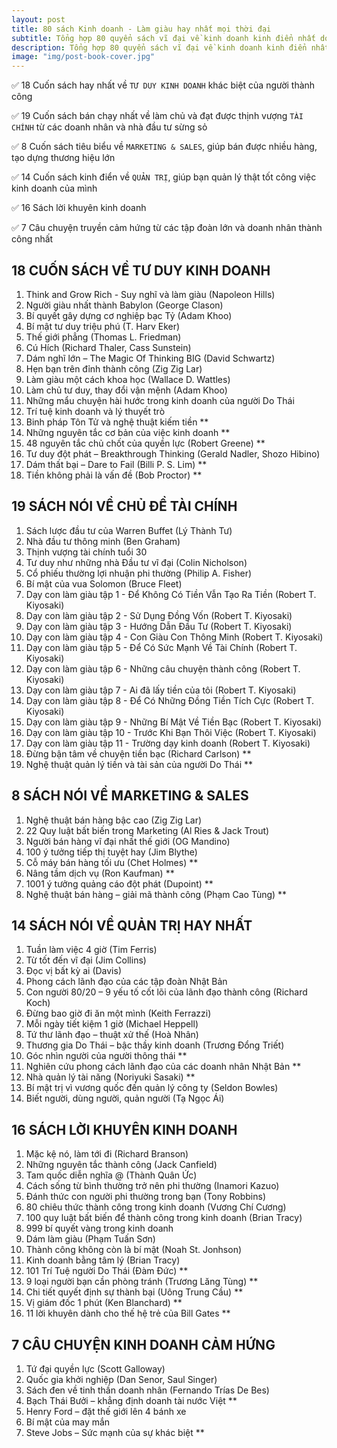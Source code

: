 ```yaml
---
layout: post
title: 80 sách Kinh doanh - Làm giàu hay nhất mọi thời đại
subtitle: Tổng hợp 80 quyển sách vĩ đại về kinh doanh kinh điển nhất do tạp chí New York Times bình chọn, giúp đạt được giấc mơ làm giàu 
description: Tổng hợp 80 quyển sách vĩ đại về kinh doanh kinh điển nhất do tạp chí New York Times bình chọn, giúp đạt được giấc mơ làm giàu 
image: "img/post-book-cover.jpg"
---
```


✅ 18 Cuốn sách hay nhất về `TƯ DUY KINH DOANH` khác biệt của người thành công

✅ 19 Cuốn sách bán chạy nhất về làm chủ và đạt được thịnh vượng `TÀI CHÍNH` từ các doanh nhân và nhà đầu tư sừng sỏ

✅ 8 Cuốn sách tiêu biểu về `MARKETING & SALES`, giúp bán được nhiều hàng, tạo dựng thương hiệu lớn

✅ 14 Cuốn sách kinh điển về `QUẢN TRỊ`, giúp bạn quản lý thật tốt công việc kinh doanh của mình

✅ 16 Sách lời khuyên kinh doanh

✅ 7 Câu chuyện truyền cảm hứng từ các tập đoàn lớn và doanh nhân thành công nhất



## 18 CUỐN SÁCH VỀ TƯ DUY KINH DOANH
1.	Think and Grow Rich - Suy nghĩ và làm giàu (Napoleon Hills)
2.	Người giàu nhất thành Babylon (George Clason)
3.	Bí quyết gây dựng cơ nghiệp bạc Tỷ (Adam Khoo)
4.	Bí mật tư duy triệu phú (T. Harv Eker)
5.	Thế giới phẳng (Thomas L. Friedman)
6.	Cú Hích (Richard Thaler, Cass Sunstein)
7.	Dám nghĩ lớn – The Magic Of Thinking BIG (David Schwartz)
8.	Hẹn bạn trên đỉnh thành công (Zig Zig Lar)
9.	Làm giàu một cách khoa học (Wallace D. Wattles)
10.	Làm chủ tư duy, thay đổi vận mệnh (Adam Khoo)
11.	Những mẩu chuyện hài hước trong kinh doanh của người Do Thái
12.	Trí tuệ kinh doanh và lý thuyết trò
13.	Binh pháp Tôn Tử và nghệ thuật kiếm tiền **
14.	Những nguyên tắc cơ bản của việc kinh doanh **
15.	48 nguyên tắc chủ chốt của quyền lực (Robert Greene) **
16.	Tư duy đột phát – Breakthrough Thinking (Gerald Nadler, Shozo Hibino)
17.	Dám thất bại – Dare to Fail (Billi P. S. Lim) **
18.	Tiền không phải là vấn đề (Bob Proctor) **

## 19 SÁCH NÓI VỀ CHỦ ĐỀ TÀI CHÍNH
1.	Sách lược đầu tư của Warren Buffet (Lý Thành Tư)
2.	Nhà đầu tư thông minh (Ben Graham)
3.	Thịnh vượng tài chính tuổi 30
4.	Tư duy như những nhà Đầu tư vĩ đại (Colin Nicholson)
5.	Cổ phiếu thường lợi nhuận phi thường (Philip A. Fisher)
6.	Bí mật của vua Solomon (Bruce Fleet)
7.	Dạy con làm giàu tập 1 - Để Không Có Tiền Vẫn Tạo Ra Tiền (Robert T. Kiyosaki)
8.	Dạy con làm giàu tập 2 - Sử Dụng Đồng Vốn (Robert T. Kiyosaki)
9.	Dạy con làm giàu tập 3 - Hướng Dẫn Đầu Tư (Robert T. Kiyosaki)
10.	Dạy con làm giàu tập 4 - Con Giàu Con Thông Minh (Robert T. Kiyosaki)
11.	Dạy con làm giàu tập 5 - Để Có Sức Mạnh Về Tài Chính‎ (Robert T. Kiyosaki)
12.	Dạy con làm giàu tập 6 - Những câu chuyện thành công (Robert T. Kiyosaki)
13.	Dạy con làm giàu tập 7 - Ai đã lấy tiền của tôi (Robert T. Kiyosaki)
14.	Dạy con làm giàu tập 8 - Để Có Những Đồng Tiền Tích Cực (Robert T. Kiyosaki)
15.	Dạy con làm giàu tập 9 - Những Bí Mật Về Tiền Bạc (Robert T. Kiyosaki)
16.	Dạy con làm giàu tập 10 - Trước Khi Bạn Thôi Việc (Robert T. Kiyosaki)
17.	Dạy con làm giàu tập 11 - Trường dạy kinh doanh (Robert T. Kiyosaki)
18.	Đừng bận tâm về chuyện tiền bạc (Richard Carlson) **
19.	Nghệ thuật quản lý tiền và tài sản của người Do Thái **

## 8 SÁCH NÓI VỀ MARKETING & SALES
1.	Nghệ thuật bán hàng bậc cao (Zig Zig Lar)
2.	22 Quy luật bất biến trong Marketing (Al Ries & Jack Trout)
3.	Người bán hàng vĩ đại nhất thế giới (OG Mandino)
4.	100 ý tưởng tiếp thị tuyệt hay (Jim Blythe)
5.	Cỗ máy bán hàng tối ưu (Chet Holmes) **
6.	Nâng tầm dịch vụ (Ron Kaufman) **
7.	1001 ý tưởng quảng cáo đột phát (Dupoint) **
8.	Nghệ thuật bán hàng – giải mã thành công (Phạm Cao Tùng) **

## 14 SÁCH NÓI VỀ QUẢN TRỊ HAY NHẤT
1.	Tuần làm việc 4 giờ (Tim Ferris)
2.	Từ tốt đến vĩ đại (Jim Collins)
3.	Đọc vị bất kỳ ai (Davis)
4.	Phong cách lãnh đạo của các tập đoàn Nhật Bản
5.	Con người 80/20 – 9 yếu tố cốt lõi của lãnh đạo thành công (Richard Koch)
6.	Đừng bao giờ đi ăn một mình (Keith Ferrazzi)
7.	Mỗi ngày tiết kiệm 1 giờ (Michael Heppell)
8.	Tứ thư lãnh đạo – thuật xử thế (Hoà Nhân)
9.	Thương gia Do Thái – bậc thầy kinh doanh (Trương Đổng Triết)
10.	Góc nhìn người của người thông thái **
11.	Nghiên cứu phong cách lãnh đạo của các doanh nhân Nhật Bản **
12.	Nhà quản lý tài năng (Noriyuki Sasaki) **
13.	Bí mật trị vì vương quốc đến quản lý công ty (Seldon Bowles)
14.	Biết người, dùng người, quản người (Tạ Ngọc Ái)

## 16 SÁCH LỜI KHUYÊN KINH DOANH
1.	Mặc kệ nó, làm tới đi (Richard Branson)
2.	Những nguyên tắc thành công (Jack Canfield)
3.	Tam quốc diễn nghĩa @ (Thành Quân Ức)
4.	Cách sống từ bình thường trở nên phi thường (Inamori Kazuo)
5.	Đánh thức con người phi thường trong bạn (Tony Robbins)
6.	80 chiêu thức thành công trong kinh doanh (Vương Chí Cương)
7.	100 quy luật bất biến để thành công trong kinh doanh (Brian Tracy)
8.	999 bí quyết vàng trong kinh doanh
9.	Dám làm giàu (Phạm Tuấn Sơn)
10.	Thành công không còn là bí mật (Noah St. Jonhson)
11.	Kinh doanh bằng tâm lý (Brian Tracy)
12.	101 Trí Tuệ người Do Thái (Đàm Đức) **
13.	9 loại người bạn cần phòng tránh (Trương Lăng Tùng) **
14.	Chi tiết quyết định sự thành bại (Uông Trung Cầu) **
15.	Vị giám đốc 1 phút (Ken Blanchard) **
16.	11 lời khuyên dành cho thế hệ trẻ của Bill Gates **

## 7 CÂU CHUYỆN KINH DOANH CẢM HỨNG
1.	Tứ đại quyền lực (Scott Galloway)
2.	Quốc gia khởi nghiệp (Dan Senor, Saul Singer)
3.	Sách đen về tinh thần doanh nhân (Fernando Trías De Bes)
4.	Bạch Thái Bưởi – khẳng định doanh tài nước Việt **
5.	Henry Ford – đặt thế giới lên 4 bánh xe
6.	Bí mật của may mắn
7.	Steve Jobs – Sức mạnh của sự khác biệt **